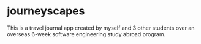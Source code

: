 # journeyscapes
This is a travel journal app created by myself and 3 other students over an overseas 6-week software engineering study abroad program.
